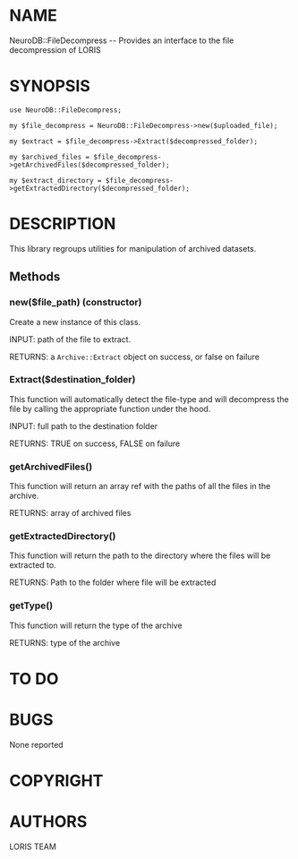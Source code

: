 # NAME

NeuroDB::FileDecompress -- Provides an interface to the file decompression of
 LORIS

# SYNOPSIS

    use NeuroDB::FileDecompress;

    my $file_decompress = NeuroDB::FileDecompress->new($uploaded_file);

    my $extract = $file_decompress->Extract($decompressed_folder);

    my $archived_files = $file_decompress->getArchivedFiles($decompressed_folder);

    my $extract_directory = $file_decompress->getExtractedDirectory($decompressed_folder);

# DESCRIPTION

This library regroups utilities for manipulation of archived datasets.

## Methods

### new($file\_path) (constructor)

Create a new instance of this class.

INPUT: path of the file to extract.

RETURNS: a `Archive::Extract` object on success, or false on failure

### Extract($destination\_folder)

This function will automatically detect the file-type and will decompress the
 file by calling the appropriate function under the hood.

INPUT: full path to the destination folder

RETURNS: TRUE on success, FALSE on failure

### getArchivedFiles()

This function will return an array ref with the paths of all the files in the
 archive.

RETURNS: array of archived files

### getExtractedDirectory()

This function will return the path to the directory where the files will be
extracted to.

RETURNS: Path to the folder where file will be extracted

### getType()

This function will return the type of the archive

RETURNS: type of the archive

# TO DO

# BUGS

None reported

# COPYRIGHT

# AUTHORS

LORIS TEAM
